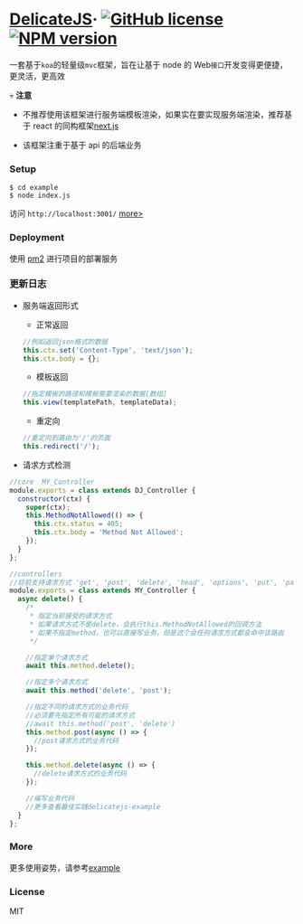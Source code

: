 # [DelicateJS](http://www.sunyangjie.com/2018/04/29/nodejs%E7%89%88web%E4%B8%9A%E5%8A%A1%E5%B1%82%E6%A1%86%E6%9E%B6/)&middot; [![GitHub license](https://img.shields.io/badge/license-MIT-blue.svg)](https://github.com/delicatejs/delicatejs/blob/master/LICENSE) [![NPM version](https://img.shields.io/npm/v/delicate.svg)](https://www.npmjs.com/package/delicate)

一套基于`koa`的轻量级`mvc`框架，旨在让基于 node 的 Web`接口`开发变得更便捷，更灵活，更高效

💀 **注意**

- 不推荐使用该框架进行服务端模板渲染，如果实在要实现服务端渲染，推荐基于 react 的同构框架[next.js](https://github.com/zeit/next.js)

- 该框架注重于基于 api 的后端业务

### Setup

```
$ cd example
$ node index.js
```

访问 `http://localhost:3001/` [more>](https://github.com/delicatejs)

### Deployment

使用 [pm2](https://github.com/Unitech/pm2) 进行项目的部署服务

### 更新日志

- 服务端返回形式

  - 正常返回

  ```js
  //例如返回json格式的数据
  this.ctx.set('Content-Type', 'text/json');
  this.ctx.body = {};
  ```

  - 模板返回

  ```js
  //指定模板的路径和模板需要渲染的数据[数组]
  this.view(templatePath, templateData);
  ```

  - 重定向

  ```js
  //重定向到路由为'/'的页面
  this.redirect('/');
  ```

* 请求方式检测

```js
//core  MY_Controller
module.exports = class extends DJ_Controller {
  constructor(ctx) {
    super(ctx);
    this.MethodNotAllowed(() => {
      this.ctx.status = 405;
      this.ctx.body = 'Method Not Allowed';
    });
  }
};

//controllers
//目前支持请求方式 'get', 'post', 'delete', 'head', 'options', 'put', 'patch'
module.exports = class extends MY_Controller {
  async delete() {
    /*
     * 指定当前接受的请求方式
     * 如果请求方式不是delete，会执行this.MethodNotAllowed的回调方法
     * 如果不指定method，也可以直接写业务，但是这个会任何请求方式都会命中该路由  
     */

    //指定单个请求方式
    await this.method.delete();

    //指定多个请求方式
    await this.method('delete', 'post');

    //指定不同的请求方式的业务代码
    //必须要先指定所有可能的请求方式
    //await this.method('post', 'delete')
    this.method.post(async () => {
      //post请求方式的业务代码
    });

    this.method.delete(async () => {
      //delete请求方式的业务代码
    });

    //编写业务代码
    //更多查看最佳实践delicatejs-example
  }
};
```

### More

更多使用姿势，请参考[example](https://github.com/delicatejs/delicatejs-example)

### License

MIT
